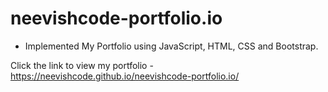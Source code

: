 # neevishcode-portfolio.io
- Implemented My Portfolio using JavaScript, HTML, CSS and Bootstrap.

Click the link to view my portfolio - https://neevishcode.github.io/neevishcode-portfolio.io/
